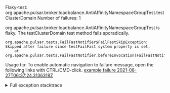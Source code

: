         
Flaky-test: org.apache.pulsar.broker.loadbalance.AntiAffinityNamespaceGroupTest.testClusterDomain
Number of failures: 1

org.apache.pulsar.broker.loadbalance.AntiAffinityNamespaceGroupTest is flaky. The testClusterDomain test method fails sporadically.

```
org.apache.pulsar.tests.FailFastNotifier$FailFastSkipException: Skipped after failure since testFailFast system property is set.
	at org.apache.pulsar.tests.FailFastNotifier.beforeInvocation(FailFastNotifier.java:88)

```

Usage tip: To enable automatic navigation to failure message, open the following links with CTRL/CMD-click.
[example failure 2021-08-27T06:37:24.3136318Z](https://github.com/apache/pulsar/runs/3440411059?check_suite_focus=true#step:9:499)


<details>
<summary>Full exception stacktrace</summary>
<code><pre>
org.apache.pulsar.tests.FailFastNotifier$FailFastSkipException: Skipped after failure since testFailFast system property is set.
	at org.apache.pulsar.tests.FailFastNotifier.beforeInvocation(FailFastNotifier.java:88)

</pre></code>
</details>

